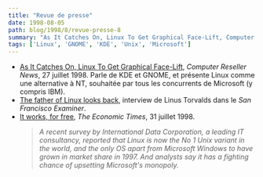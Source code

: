 ```yaml
---
title: "Revue de presse"
date: 1998-08-05
path: blog/1998/8/revue-presse-8
summary: "As It Catches On, Linux To Get Graphical Face-Lift, Computer Reseller News, 27 juillet 1998."
tags: ['Linux', 'GNOME', 'KDE', 'Unix', 'Microsoft']
---
```


<UL>

<LI><A HREF="http://www.techweb.com/se/directlink.cgi?CRN19980727S0127">As It Catches On, Linux To Get Graphical Face-Lift</A>,
<EM>Computer Reseller News</EM>, 27 juillet 1998.
Parle de KDE et GNOME, et présente Linux comme une alternative à NT,
souhaitée par tous les concurrents de Microsoft (y compris IBM).
<LI><A HREF="http://www.sfgate.com/cgi-bin/article.cgi?file=/examiner/archive/1998/08/02/BUSINESS13080.dtl">The father of Linux looks back</A>, interview de Linus Torvalds dans
le <EM>San Francisco Examiner</EM>.
<LI><A HREF="http://www.economictimes.com/310798/31doss05.htm">It works, for free</A>, <EM>The Economic Times</EM>, 31 juillet 1998.
<BLOCKQUOTE><EM>
A recent survey by International Data Corporation, a leading IT
consultancy, reported that Linux is now the No 1 Unix variant in the
world, and the only OS apart from Microsoft Windows to have grown in
market share in 1997. And analysts say it has a fighting chance of
upsetting Microsoft's monopoly.
</EM></BLOCKQUOTE>

</UL>


